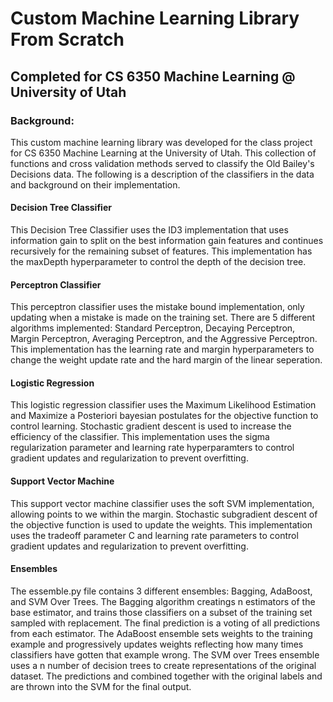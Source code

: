 # Custom Machine Learning Library From Scratch
## Completed for CS 6350 Machine Learning @ University of Utah

### Background:
This custom machine learning library was developed for the class project for CS 6350 Machine Learning at the University of Utah. This collection of functions and cross validation methods served to classify the Old Bailey's Decisions data. The following is a description of the classifiers in the data and background on their implementation.

#### Decision Tree Classifier
This Decision Tree Classifier uses the ID3 implementation that uses information gain to split on the best information gain features and continues recursively for the remaining subset of features. This implementation has the maxDepth hyperparameter to control the depth of the decision tree.

#### Perceptron Classifier
This perceptron classifier uses the mistake bound implementation, only updating when a mistake is made on the training set. There are 5 different algorithms implemented: Standard Perceptron, Decaying Perceptron, Margin Perceptron, Averaging Perceptron, and the Aggressive Perceptron. This implementation has the learning rate and margin hyperparameters to change the weight update rate and the hard margin of the linear seperation.

#### Logistic Regression
This logistic regression classifier uses the Maximum Likelihood Estimation and Maximize a Posteriori bayesian postulates for the objective function to control learning. Stochastic gradient descent is used to increase the efficiency of the classifier. This implementation uses the sigma regularization parameter and learning rate hyperparamters to control gradient updates and regularization to prevent overfitting.

#### Support Vector Machine
This support vector machine classifier uses the soft SVM implementation, allowing points to we within the margin. Stochastic subgradient descent of the objective function is used to update the weights. This implementation uses the tradeoff parameter C and learning rate parameters to control gradient updates and regularization to prevent overfitting.

#### Ensembles
The essemble.py file contains 3 different ensembles: Bagging, AdaBoost, and SVM Over Trees. The Bagging algorithm creatings n estimators of the base estimator, and trains those classifiers on a subset of the training set sampled with replacement. The final prediction is a voting of all predictions from each estimator. The AdaBoost ensemble sets weights to the training example and progressively updates weights reflecting how many times classifiers have gotten that example wrong. The SVM over Trees ensemble uses a n number of decision trees to create representations of the original dataset. The predictions and combined together with the original labels and are thrown into the SVM for the final output.
